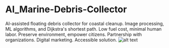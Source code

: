 # AI_Marine-Debris-Collector
 AI-assisted floating debris collector for coastal cleanup. Image processing, ML algorithms, and Dijkstra's shortest path. Low fuel cost, minimal human labor. Preserve environment, empower citizens. Partnership with organizations. Digital marketing. Accessible solution.
![alt text]([https://i.postimg.cc/2y0gsJSS/11.png](https://postimg.cc/VdNkg1zb)https://postimg.cc/VdNkg1zb)

